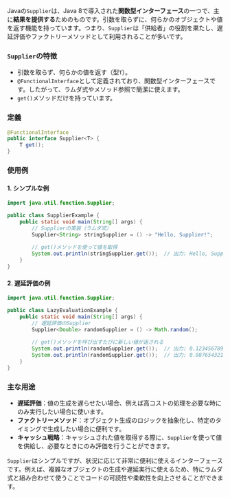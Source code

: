 Javaの`Supplier`は、Java 8で導入された**関数型インターフェース**の一つで、主に**結果を提供する**ためのものです。引数を取らずに、何らかのオブジェクトや値を返す機能を持っています。つまり、`Supplier`は「供給者」の役割を果たし、遅延評価やファクトリーメソッドとして利用されることが多いです。

### `Supplier`の特徴
- 引数を取らず、何らかの値を返す（型`T`）。
- `@FunctionalInterface`として定義されており、関数型インターフェースです。したがって、ラムダ式やメソッド参照で簡潔に使えます。
- `get()`メソッドだけを持っています。

### 定義
```java
@FunctionalInterface
public interface Supplier<T> {
    T get();
}
```

### 使用例

#### 1. シンプルな例
```java
import java.util.function.Supplier;

public class SupplierExample {
    public static void main(String[] args) {
        // Supplierの実装（ラムダ式）
        Supplier<String> stringSupplier = () -> "Hello, Supplier!";
        
        // get()メソッドを使って値を取得
        System.out.println(stringSupplier.get());  // 出力: Hello, Supplier!
    }
}
```

#### 2. 遅延評価の例
```java
import java.util.function.Supplier;

public class LazyEvaluationExample {
    public static void main(String[] args) {
        // 遅延評価のSupplier
        Supplier<Double> randomSupplier = () -> Math.random();
        
        // get()メソッドを呼び出すたびに新しい値が返される
        System.out.println(randomSupplier.get());  // 出力: 0.123456789
        System.out.println(randomSupplier.get());  // 出力: 0.987654321
    }
}
```

### 主な用途
- **遅延評価**：値の生成を遅らせたい場合、例えば高コストの処理を必要な時にのみ実行したい場合に使います。
- **ファクトリーメソッド**：オブジェクト生成のロジックを抽象化し、特定のタイミングで生成したい場合に便利です。
- **キャッシュ戦略**：キャッシュされた値を取得する際に、`Supplier`を使って値を供給し、必要なときにのみ評価を行うことができます。

`Supplier`はシンプルですが、状況に応じて非常に便利に使えるインターフェースです。例えば、複雑なオブジェクトの生成や遅延実行に使えるため、特にラムダ式と組み合わせて使うことでコードの可読性や柔軟性を向上させることができます。
